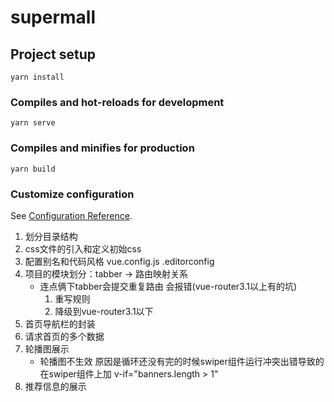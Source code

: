 # supermall

## Project setup
```
yarn install
```

### Compiles and hot-reloads for development
```
yarn serve
```

### Compiles and minifies for production
```
yarn build
```

### Customize configuration
See [Configuration Reference](https://cli.vuejs.org/config/).

1. 划分目录结构
2. css文件的引入和定义初始css
3. 配置别名和代码风格 vue.config.js  .editorconfig
4. 项目的模块划分：tabber -> 路由映射关系
    - 连点俩下tabber会提交重复路由  会报错(vue-router3.1以上有的坑)
      1. 重写规则
      2. 降级到vue-router3.1以下
5. 首页导航栏的封装
6. 请求首页的多个数据
7. 轮播图展示
    - 轮播图不生效
      原因是循环还没有完的时候swiper组件运行冲突出错导致的
      在swiper组件上加 v-if="banners.length > 1"
8. 推荐信息的展示
    
